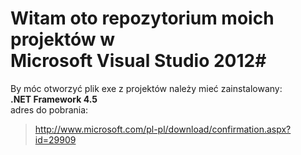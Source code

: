 # Witam oto repozytorium moich projektów w<br>Microsoft Visual Studio 2012#

By móc otworzyć plik exe z projektów należy mieć zainstalowany:<br>
<b>.NET Framework 4.5</b><br>
adres do pobrania:
> http://www.microsoft.com/pl-pl/download/confirmation.aspx?id=29909

